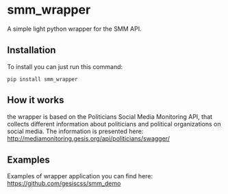 # smm_wrapper
A simple light python wrapper for the SMM API.

## Installation
To install you can just run this command:

```
pip install smm_wrapper
```

## How it works
the wrapper is based on the Politicians Social Media Monitoring API, that collects different information about politicians and political organizations on social media. The information is presented here: http://mediamonitoring.gesis.org/api/politicians/swagger/

## Examples

Examples of wrapper application you can find here:
https://github.com/gesiscss/smm_demo
